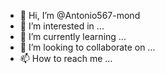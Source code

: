 - 👋 Hi, I’m @Antonio567-mond
- 👀 I’m interested in ...
- 🌱 I’m currently learning ...
- 💞️ I’m looking to collaborate on ...
- 📫 How to reach me ...

<!---
Antonio567-mond/Antonio567-mond is a ✨ special ✨ repository because its `README.md` (this file) appears on your GitHub profile.
You can click the Preview link to take a look at your changes.
--->
